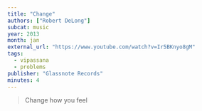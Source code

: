 ```yaml
---
title: "Change"
authors: ["Robert DeLong"]
subcat: music
year: 2013
month: jan
external_url: "https://www.youtube.com/watch?v=Ir5BKnyo8gM"
tags:
  - vipassana
  - problems
publisher: "Glassnote Records"
minutes: 4
---
```


> Change how you feel
